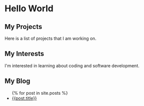 # Hello World

## My Projects
Here is a list of projects that I am working on.

## My Interests
I'm interested in learning about coding and software development.

## My Blog
<!-- start of an unordered list -->
<ul>
  {% for post in site.posts %}
    <li>
      <a href="{{post.url}}">{{post.title}}</a>
    </li>
</ul>
